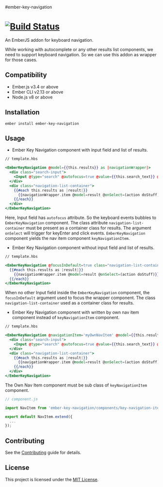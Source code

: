 #ember-key-navigation

[![Build Status](https://travis-ci.org/kishoreyuvan/ember-key-navigation.svg?branch=master)](https://travis-ci.org/kishoreyuvan/ember-key-navigation)
==============================================================================

An EmberJS addon for keyboard navigation.

While working with autocomplete or any other results list components, we need to support keyboard navigation. So we can use this addon as wrapper for those cases. 

Compatibility
------------------------------------------------------------------------------

* Ember.js v3.4 or above
* Ember CLI v2.13 or above
* Node.js v8 or above


Installation
------------------------------------------------------------------------------

```
ember install ember-key-navigation
```


Usage
------------------------------------------------------------------------------

* Ember Key Navigation component with input field and list of results.

``` handlebars
// template.hbs

<EmberKeyNavigation @model={{this.results}} as |navigationWrapper|>
  <div class="search-input">
    <Input @type="search" @autofocus=true @value={{this.search_text}} @autocomplete="off" @placeholder="Search" />
  </div>
  <div class="navigation-list-container">
    {{#each this.results as |result|}}
      {{navigationWrapper.item @model=result @onSelect=(action doStuff)}}
    {{/each}}
  </div>    
</EmberKeyNavigation>

```
Here, Input field has `autofocus` attribute. So the keyboard events bubbles to `EmberKeyNavigation` component.
The class attribute `navigation-list-container` must be present as a container class for results.
The argument `onSelect` will trigger for keyEnter and click events.
`EmberKeyNavigation` component yields the nav item component `keyNavigationItem`.

* Ember Key Navigation component without input field and list of results.

``` handlebars
// template.hbs

<EmberKeyNavigation @focusInDefault=true class="navigation-list-container" @model={{this.results}} as |navigationWrapper|>
  {{#each this.results as |result|}}
    {{navigationWrapper.item @model=result @onSelect=(action doStuff)}}
  {{/each}}    
</EmberKeyNavigation>

```
When no other Input field inside the `EmberKeyNavigation` component, the `focusInDefault` argument used to focus the wrapper component. 
The class `navigation-list-container` used as a container class for results.

* Ember Key Navigation component with written by own nav item component instead of `keyNavigationItem` component.

``` handlebars
// template.hbs

<EmberKeyNavigation @navigationItem='myOwnNavItem' @model={{this.results}} as |navigationWrapper|>
  <div class="search-input">
    <Input @type="search" @autofocus=true @value={{this.search_text}} @autocomplete="off" @placeholder="Search" />
  </div>
  <div class="navigation-list-container">
    {{#each this.results as |result|}}
      {{navigationWrapper.item @model=result @onSelect=(action doStuff)}}
    {{/each}}
  </div>    
</EmberKeyNavigation>

```
The Own Nav Item component must be sub class of `keyNavigationItem` component.


``` js
// component.js

import NavItem from 'ember-key-navigation/components/key-navigation-item';

export default NavItem.extend({
  ...
});

```


Contributing
------------------------------------------------------------------------------

See the [Contributing](CONTRIBUTING.md) guide for details.


License
------------------------------------------------------------------------------

This project is licensed under the [MIT License](LICENSE.md).
